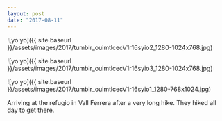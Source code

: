 ```yaml
---
layout: post
date: "2017-08-11"
---
```


![yo yo]({{ site.baseurl }}/assets/images/2017/tumblr_ouimtlcecV1r16syio2_1280-1024x768.jpg)

![yo yo]({{ site.baseurl }}/assets/images/2017/tumblr_ouimtlcecV1r16syio3_1280-1024x768.jpg)

![yo yo]({{ site.baseurl }}/assets/images/2017/tumblr_ouimtlcecV1r16syio1_1280-768x1024.jpg)

Arriving at the refugio in Vall Ferrera after a very long hike. They hiked all day to get there.

